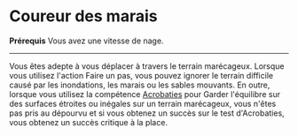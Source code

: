 # Coureur des marais

<p><span id="ctl00_MainContent_DetailedOutput"><strong>Prérequis</strong> Vous avez une vitesse de nage.<br></span></p>
<hr>
<p>Vous êtes adepte à vous déplacer à travers le terrain marécageux. Lorsque vous utilisez l'action Faire un pas, vous pouvez ignorer le terrain difficile causé par les inondations, les marais ou les sables mouvants. En outre, lorsque vous utilisez la compétence <a href="https://2e.aonprd.com/Skills.aspx?ID=1">Acrobaties</a> pour Garder l'équilibre sur des surfaces étroites ou inégales sur un terrain marécageux, vous n'êtes pas pris au dépourvu et si vous obtenez un succès sur le test d'Acrobaties, vous obtenez un succès critique à la place.&nbsp;</p>